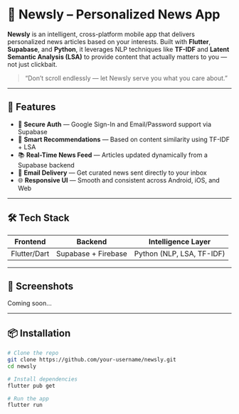 # 📰 Newsly – Personalized News App

**Newsly** is an intelligent, cross-platform mobile app that delivers personalized news articles based on your interests. Built with **Flutter**, **Supabase**, and **Python**, it leverages NLP techniques like **TF-IDF** and **Latent Semantic Analysis (LSA)** to provide content that actually matters to you — not just clickbait.

> “Don’t scroll endlessly — let Newsly serve you what you care about.”

---

## 🚀 Features

- 🔐 **Secure Auth** — Google Sign-In and Email/Password support via Supabase
- 🧠 **Smart Recommendations** — Based on content similarity using TF-IDF + LSA
- 📚 **Real-Time News Feed** — Articles updated dynamically from a Supabase backend
- 📩 **Email Delivery** — Get curated news sent directly to your inbox
- 🌐 **Responsive UI** — Smooth and consistent across Android, iOS, and Web

---

## 🛠️ Tech Stack

| Frontend    | Backend           | Intelligence Layer   |
|-------------|-------------------|-----------------------|
| Flutter/Dart| Supabase + Firebase | Python (NLP, LSA, TF-IDF) |

---

## 📸 Screenshots

Coming soon...

---

## 📦 Installation

```bash
# Clone the repo
git clone https://github.com/your-username/newsly.git
cd newsly

# Install dependencies
flutter pub get

# Run the app
flutter run
